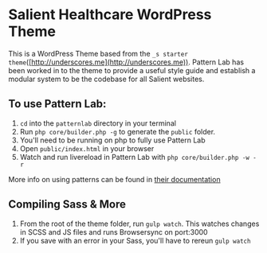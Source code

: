 Salient Healthcare WordPress Theme
===

This is a WordPress Theme based from the `_s starter theme`([http://underscores.me](http://underscores.me)). 
Pattern Lab has been worked in to the theme to provide a useful style guide and establish a modular system to be the codebase for all Salient websites.

To use Pattern Lab:
----
1. `cd` into the `patternlab` directory in your terminal
2. Run `php core/builder.php -g` to generate the `public` folder.
3. You'll need to be running on php to fully use Pattern Lab
4. Open `public/index.html` in your browser
5. Watch and run livereload in Pattern Lab with `php core/builder.php -w -r`

More info on using patterns can be found in [their documentation](http://patternlab.io/docs/index.html)


Compiling Sass & More
---
1. From the root of the theme folder, run `gulp watch`. This watches changes in SCSS and JS files and runs Browsersync on port:3000
2. If you save with an error in your Sass, you'll have to rereun `gulp watch`

